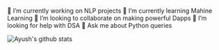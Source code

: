 
<!--
**ayushkumar05/ayushkumar05** is a ✨ _special_ ✨ repository because its `README.md` (this file) appears on your GitHub profile.

Here are some ideas to get you started:
-->

🔭 I’m currently working on NLP projects
🌱 I’m currently learning Mahine Learning
👯 I’m looking to collaborate on making powerful Dapps
🤔 I’m looking for help with DSA
💬 Ask me about Python queries


![Ayush's github stats](https://github-readme-stats.vercel.app/api?username=ayushkumar05)

